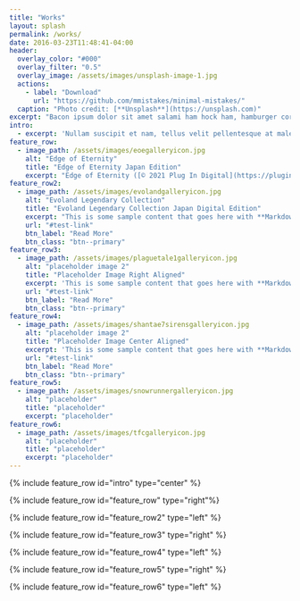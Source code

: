 ```yaml
---
title: "Works"
layout: splash
permalink: /works/
date: 2016-03-23T11:48:41-04:00
header:
  overlay_color: "#000"
  overlay_filter: "0.5"
  overlay_image: /assets/images/unsplash-image-1.jpg
  actions:
    - label: "Download"
      url: "https://github.com/mmistakes/minimal-mistakes/"
  caption: "Photo credit: [**Unsplash**](https://unsplash.com)"
excerpt: "Bacon ipsum dolor sit amet salami ham hock ham, hamburger corned beef short ribs kielbasa biltong t-bone drumstick tri-tip tail sirloin pork chop."
intro: 
  - excerpt: 'Nullam suscipit et nam, tellus velit pellentesque at malesuada, enim eaque. Quis nulla, netus tempor in diam gravida tincidunt, *proin faucibus* voluptate felis id sollicitudin. Centered with `type="center"`'
feature_row:
  - image_path: /assets/images/eoegalleryicon.jpg
    alt: "Edge of Eternity"
    title: "Edge of Eternity Japan Edition"
    excerpt: "Edge of Eternity ([© 2021 Plug In Digital](https://plugindigital.com/ )) game localization & release planning, including full Japanese voiceover work."
feature_row2:
  - image_path: /assets/images/evolandgalleryicon.jpg
    alt: "Evoland Legendary Collection"
    title: "Evoland Legendary Collection Japan Digital Edition"
    excerpt: "This is some sample content that goes here with **Markdown** formatting."
    url: "#test-link"
    btn_label: "Read More"
    btn_class: "btn--primary"
feature_row3:
  - image_path: /assets/images/plaguetale1galleryicon.jpg
    alt: "placeholder image 2"
    title: "Placeholder Image Right Aligned"
    excerpt: 'This is some sample content that goes here with **Markdown** formatting. Right aligned with `type="right"`'
    url: "#test-link"
    btn_label: "Read More"
    btn_class: "btn--primary"
feature_row4:
  - image_path: /assets/images/shantae7sirensgalleryicon.jpg
    alt: "placeholder image 2"
    title: "Placeholder Image Center Aligned"
    excerpt: 'This is some sample content that goes here with **Markdown** formatting. Centered with `type="center"`'
    url: "#test-link"
    btn_label: "Read More"
    btn_class: "btn--primary"
feature_row5:
  - image_path: /assets/images/snowrunnergalleryicon.jpg
    alt: "placeholder"
    title: "placeholder"
    excerpt: "placeholder"
feature_row6:
  - image_path: /assets/images/tfcgalleryicon.jpg
    alt: "placeholder"
    title: "placeholder"
    excerpt: "placeholder"
---
```


{% include feature_row id="intro" type="center" %}

{% include feature_row id="feature_row" type="right"%}

{% include feature_row id="feature_row2" type="left" %}

{% include feature_row id="feature_row3" type="right" %}

{% include feature_row id="feature_row4" type="left" %}

{% include feature_row id="feature_row5" type="right" %}

{% include feature_row id="feature_row6" type="left" %}